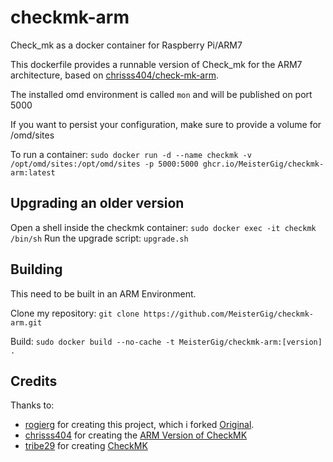 # checkmk-arm
Check_mk as a docker container for Raspberry Pi/ARM7

This dockerfile provides a runnable version of Check_mk for the ARM7 architecture, based on [chrisss404/check-mk-arm]().

The installed omd environment is called `mon` and will be published on port 5000

If you want to persist your configuration, make sure to provide a volume for /omd/sites

To run a container:
`sudo docker run -d --name checkmk -v /opt/omd/sites:/opt/omd/sites -p 5000:5000 ghcr.io/MeisterGig/checkmk-arm:latest`

## Upgrading an older version
Open a shell inside the checkmk container:
`sudo docker exec -it checkmk /bin/sh`
Run the upgrade script:
`upgrade.sh`

## Building
This need to be built in an ARM Environment.

Clone my repository:
`git clone https://github.com/MeisterGig/checkmk-arm.git`

Build:
`sudo docker build --no-cache -t MeisterGig/checkmk-arm:[version] .`

## Credits

Thanks to:
- [rogierg](https://github.com/rogierg) for creating this project, which i forked [Original](https://github.com/rogierg/rpi-checkmk).
- [chrisss404](https://github.com/chrisss404) for creating the [ARM Version of CheckMK](https://github.com/chrisss404/check-mk-arm)
- [tribe29](https://github.com/tribe29) for creating [CheckMK](https://github.com/tribe29/checkmk) 


